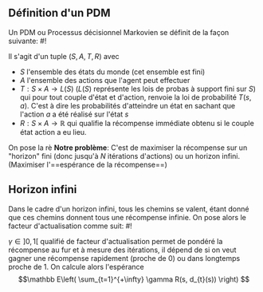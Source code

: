 ## Définition d'un PDM
Un PDM ou Processus décisionnel Markovien se définit de la façon suivante: #!

Il s'agit d'un tuple $(S, A, T, R)$ avec
- $S$ l'ensemble des états du monde (cet ensemble est fini)
- $A$ l'ensemble des actions que l'agent peut effectuer
- $T: S \times A \to L(S)$ ($L(S)$ représente les lois de probas à support fini sur $S$) qui pour tout couple d'état et d'action, renvoie la loi de probabilité $T(s, a)$. C'est à dire les probabilités d'atteindre un état en sachant que l'action $a$ a été réalisé sur l'état $s$
- $R: S \times A \to \mathbb{R}$ qui qualifie la récompense immédiate obtenu si le couple état action a eu lieu.

On pose la rè
**Notre problème**: C'est de maximiser la récompense sur un "horizon" fini (donc jusqu'à $N$ itérations d'actions) ou un horizon infini. (Maximiser l'==espérance de la récompense==)

## Horizon infini
Dans le cadre d'un horizon infini, tous les chemins se valent, étant donné que ces chemins donnent tous une récompense infinie.
On pose alors le facteur d'actualisation comme suit: #!

$\gamma \in ]0, 1[$ qualifié de facteur d'actualisation permet de pondéré la récompense au fur et à mesure des itérations, il dépend de si on veut gagner une récompense rapidement (proche de 0) ou dans longtemps proche de $1$. On calcule alors l'espérance $$\mathbb E\left( \sum_{t=1}^{+\infty} \gamma R(s, d_{t}(s)) \right) $$
